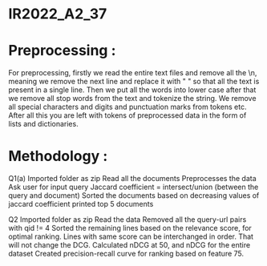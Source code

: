 # IR2022_A2_37

# Preprocessing : #
For preprocessing, firstly we read the entire text files and remove all the \n, meaning we remove the next line and replace it with " " so that all the text is present in a single line. 
Then we put all the words into lower case
after that we remove all stop words from the text and tokenize the string.
We remove all special characters and digits and punctuation marks from tokens etc.
After all this you are left with tokens of preprocessed data in the form of lists and dictionaries.

# Methodology : #

Q1(a)
Imported folder as zip
Read all the documents
Preprocesses the data
Ask user for input query
Jaccard coefficient = intersect/union (between the query and document)
Sorted the documents based on decreasing values of jaccard coefficient
printed top 5 documents

Q2
Imported folder as zip
Read the data
Removed all the query-url pairs with qid != 4
Sorted the remaining lines based on the relevance score, for optimal ranking.
Lines with same score can be interchanged in order. That will not change the DCG.
Calculated nDCG at 50, and nDCG for the entire dataset
Created precision-recall curve for ranking based on feature 75.
